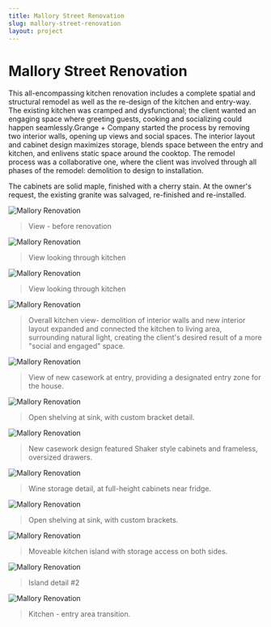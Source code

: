 ```yaml
---
title: Mallory Street Renovation
slug: mallory-street-renovation
layout: project
---
```


# Mallory Street Renovation

This all-encompassing kitchen renovation includes a complete spatial and structural remodel as well as the re-design of the kitchen and entry-way. The existing kitchen was cramped and dysfunctional; the client wanted an engaging space where greeting guests, cooking and socializing could happen seamlessly.Grange + Company started the process by removing two interior walls, opening up views and social spaces. The interior layout and cabinet design maximizes storage, blends space between the entry and kitchen, and enlivens static space around the cooktop. The remodel process was a collaborative one, where the client was involved through all phases of the remodel: demolition to design to installation.

The cabinets are solid maple, finished with a cherry stain. At the owner's request, the existing granite was salvaged, re-finished and re-installed. 


<!-- For inquiries about this product, please [contact us](mailto:grange.company@gmail.com) or [visit our Etsy site.](http://www.etsy.com/listing/164827076/loading-dock-custom-shelf-and-storage?ref=shop_home_active) -->

![Mallory Renovation](mallory-street-renovation/before-view-through.png)
> View - before renovation

![Mallory Renovation](mallory-street-renovation/view-through-kitchen.png)
> View looking through kitchen

![Mallory Renovation](mallory-street-renovation/before-view-through-door.png)
> View looking through kitchen

![Mallory Renovation](mallory-street-renovation/overall.png)
> Overall kitchen view- demolition of interior walls and new interior layout expanded and connected the kitchen to living area, surrounding natural light, creating the client's desired result of a more "social and engaged" space.

![Mallory Renovation](mallory-street-renovation/entry-pass-by.png)
> View of new casework at entry, providing a designated entry zone for the house.

![Mallory Renovation](mallory-street-renovation/shelves.png)
> Open shelving at sink, with custom bracket detail.

![Mallory Renovation](mallory-street-renovation/cabinets.png)
> New casework design featured Shaker style cabinets and frameless, oversized drawers.

![Mallory Renovation](mallory-street-renovation/wine-detail.png)
> Wine storage detail, at full-height cabinets near fridge.

![Mallory Renovation](mallory-street-renovation/shelves.png)
> Open shelving at sink, with custom brackets.

![Mallory Renovation](mallory-street-renovation/roulette.png)
> Moveable kitchen island with storage access on both sides.

![Mallory Renovation](mallory-street-renovation/roulette2.png)
> Island detail #2

![Mallory Renovation](mallory-street-renovation/overall-two.png)
> Kitchen - entry area transition.